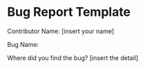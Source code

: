 # Bug Report Template
Contributor Name: [insert your name]

Bug Name:

Where did you find the bug?
[insert the detail]
